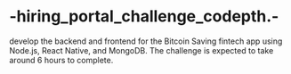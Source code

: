 # -hiring_portal_challenge_codepth.-
 develop the backend and frontend for the Bitcoin Saving fintech app using Node.js, React Native, and MongoDB. The challenge is expected to take around 6 hours to complete.

